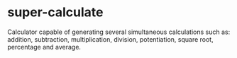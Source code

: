 # super-calculate
Calculator capable of generating several simultaneous calculations such as: addition, subtraction, multiplication, division, potentiation, square root, percentage and average.
